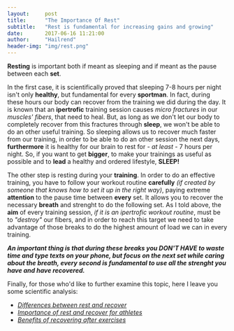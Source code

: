 ```yaml
---
layout:     post
title:      "The Importance Of Rest"
subtitle:   "Rest is fundamental for increasing gains and growing"
date:       2017-06-16 11:21:00
author:     "Hailrend"
header-img: "img/rest.png"
---
```

<p> <b>Resting</b> is important both if meant as sleeping and if meant as the pause between each <b>set</b>. </p>
<p> In the first case, it is scientifically proved that sleeping 7-8 hours per night isn't only <b>healthy</b>, but fundamental for every <b>sportman</b>. 
	In fact, during these hours our body can recover from the training we did during the day. It is known that an <b>ipertrofic</b> training session causes <i>micro fractures</i>
 	in our <i>muscles' fibers</i>, that need to heal. But, as long as we don't let our body to completely recover from this fractures through <b>sleep</b>, we won't be able to do an 
 	other useful training. So sleeping allows us to recover much faster from our training, in order to be able to do an other session the next days, <b>furthermore</b> it is 
 	healthy for our brain to rest for <i>- at least -</i> 7 hours per night. So, if you want to get <b>bigger</b>, to make your trainings as useful as possible and to <b>lead</b> a 
 	healthy and ordered lifestyle, <strong>SLEEP!</strong> </p>
<p> The other step is resting during your <b>training</b>. In order to do an effective training, you have to follow your workout routine <b>carefully</b> <i>(if created by 
	someone that knows how to set it up in the right way)</i>, paying extreme <b>attention</b> to the pause time between <b>every</b> set. It allows you to recover the necessary <b>breath</b> 
	and strenght to do the following set. As I told above, the <b>aim</b> of every training session, <i>if it is an ipertrofic workout routine</i>, must be to <i>"destroy"</i> our fibers,
	and in order to reach this target we need to take advantage of those breaks to do the highest amount of load we can in every training.</p>
<p> <b><i>An important thing is that during these breaks you DON'T HAVE to waste time and type texts on your phone, but focus on the next set while caring about the breath, every 
	second is fundamental to use all the strenght you have and have recovered.</i></b> </p>
<p> Finally, for those who'd like to further examine this topic, here I leave you some scientific analysis:
<ul>
	<li> <a href="https://breakingmuscle.com/learn/7-essential-elements-of-rest-and-recovery"><i class="fa fa-link" aria-hidden="true"> Differences between rest and recover</i></a></li>
	<li> <a href="http://msue.anr.msu.edu/news/the_importance_of_rest_and_recovery_for_athletes"><i class="fa fa-link" aria-hidden="true"> Importance of rest and recover for athletes</i></a></li>
	<li> <a href="https://www.verywell.com/the-benefits-of-rest-and-recovery-after-exercise-3120575"><i class="fa fa-link" aria-hidden="true"> Benefits of recovering after exercises</i></a></li>
</ul> </p>
